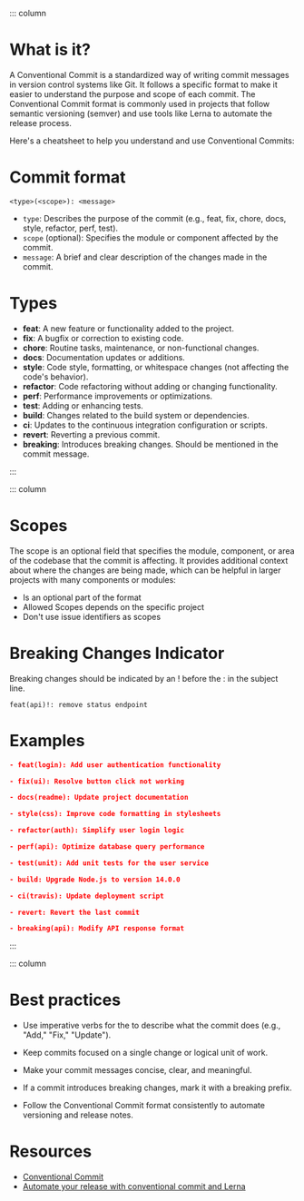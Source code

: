 ::: column

# What is it?

A Conventional Commit is a standardized way of writing commit messages in version control systems like Git. It follows a specific format to make it easier to understand the purpose and scope of each commit. The Conventional Commit format is commonly used in projects that follow semantic versioning (semver) and use tools like Lerna to automate the release process.

Here's a cheatsheet to help you understand and use Conventional Commits:

# Commit format

```
<type>(<scope>): <message>
```

- `type`: Describes the purpose of the commit (e.g., feat, fix, chore, docs, style, refactor, perf, test).
- `scope` (optional): Specifies the module or component affected by the commit.
- `message`: A brief and clear description of the changes made in the commit.

# Types

- **feat**: A new feature or functionality added to the project.
- **fix**: A bugfix or correction to existing code.
- **chore**: Routine tasks, maintenance, or non-functional changes.
- **docs**: Documentation updates or additions.
- **style**: Code style, formatting, or whitespace changes (not affecting the code's behavior).
- **refactor**: Code refactoring without adding or changing functionality.
- **perf**: Performance improvements or optimizations.
- **test**: Adding or enhancing tests.
- **build**: Changes related to the build system or dependencies.
- **ci**: Updates to the continuous integration configuration or scripts.
- **revert**: Reverting a previous commit.
- **breaking**: Introduces breaking changes. Should be mentioned in the commit message.

:::

::: column

# Scopes

The scope is an optional field that specifies the module, component, or area of the codebase that the commit is affecting. It provides additional context about where the changes are being made, which can be helpful in larger projects with many components or modules:

- Is an optional part of the format
- Allowed Scopes depends on the specific project
- Don't use issue identifiers as scopes

# Breaking Changes Indicator

Breaking changes should be indicated by an ! before the : in the subject line.

```
feat(api)!: remove status endpoint
```

# Examples

```json
- feat(login): Add user authentication functionality

- fix(ui): Resolve button click not working

- docs(readme): Update project documentation

- style(css): Improve code formatting in stylesheets

- refactor(auth): Simplify user login logic

- perf(api): Optimize database query performance

- test(unit): Add unit tests for the user service

- build: Upgrade Node.js to version 14.0.0

- ci(travis): Update deployment script

- revert: Revert the last commit

- breaking(api): Modify API response format
```

:::

::: column

# Best practices

- Use imperative verbs for the <message> to describe what the commit does (e.g., "Add," "Fix," "Update").

- Keep commits focused on a single change or logical unit of work.

- Make your commit messages concise, clear, and meaningful.

- If a commit introduces breaking changes, mark it with a breaking prefix.

- Follow the Conventional Commit format consistently to automate versioning and release notes.

# Resources

- [Conventional Commit](https://www.conventionalcommits.org/en/v1.0.0/)
- [Automate your release with conventional commit and Lerna](https://dev.to/xcanchal/automatic-versioning-in-a-lerna-monorepo-using-github-actions-4hij)
